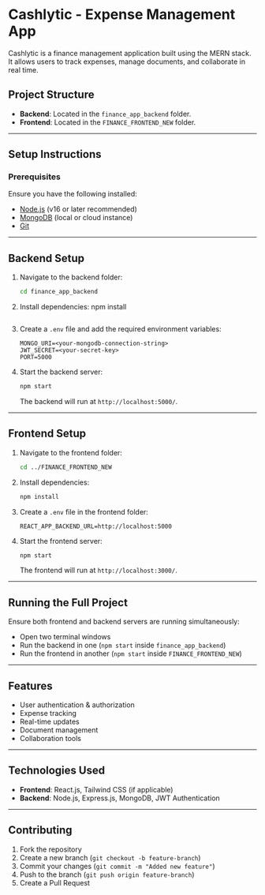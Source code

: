 # Cashlytic - Expense Management App

Cashlytic is a finance management application built using the MERN stack. It allows users to track expenses, manage documents, and collaborate in real time.

## Project Structure
- **Backend**: Located in the `finance_app_backend` folder.
- **Frontend**: Located in the `FINANCE_FRONTEND_NEW` folder.

---

## Setup Instructions
### Prerequisites
Ensure you have the following installed:
- [Node.js](https://nodejs.org/) (v16 or later recommended)
- [MongoDB](https://www.mongodb.com/) (local or cloud instance)
- [Git](https://git-scm.com/)

---

## Backend Setup
1. Navigate to the backend folder:
   ```sh
   cd finance_app_backend
   ```
2. Install dependencies:
   npm install
   ```
3. Create a `.env` file and add the required environment variables:
   ```plaintext
   MONGO_URI=<your-mongodb-connection-string>
   JWT_SECRET=<your-secret-key>
   PORT=5000
   ```
4. Start the backend server:
   ```sh
   npm start
   ```
   The backend will run at `http://localhost:5000/`.

---

## Frontend Setup
1. Navigate to the frontend folder:
   ```sh
   cd ../FINANCE_FRONTEND_NEW
   ```
2. Install dependencies:
   ```sh
   npm install
   ```
3. Create a `.env` file in the frontend folder:
   ```plaintext
   REACT_APP_BACKEND_URL=http://localhost:5000
   ```
4. Start the frontend server:
   ```sh
   npm start
   ```
   The frontend will run at `http://localhost:3000/`.

---

## Running the Full Project
Ensure both frontend and backend servers are running simultaneously:
- Open two terminal windows
- Run the backend in one (`npm start` inside `finance_app_backend`)
- Run the frontend in another (`npm start` inside `FINANCE_FRONTEND_NEW`)
---

## Features
- User authentication & authorization
- Expense tracking
- Real-time updates
- Document management
- Collaboration tools

---

## Technologies Used
- **Frontend**: React.js, Tailwind CSS (if applicable)
- **Backend**: Node.js, Express.js, MongoDB, JWT Authentication

---

## Contributing
1. Fork the repository
2. Create a new branch (`git checkout -b feature-branch`)
3. Commit your changes (`git commit -m "Added new feature"`)
4. Push to the branch (`git push origin feature-branch`)
5. Create a Pull Request



